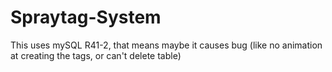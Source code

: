 # Spraytag-System
This uses mySQL R41-2, that means maybe it causes bug (like no animation at creating the tags, or can't delete table)
